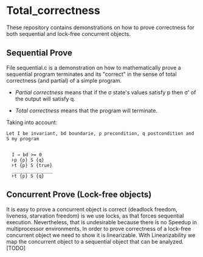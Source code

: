 # Total_correctness

These repository contains demonstrations on how to prove correctness for both sequential and lock-free concurrent objects.

## Sequential Prove

File sequential.c is a demonstration on how to mathematically prove a sequential program terminates and its "correct" in the sense of
total correctness (and partial) of a simple program.

* _Partial correctness_ means that if the σ state's values satisfy p then σ' of the output will satisfy q.

* _Total correctness_ means that the program will terminate.

Taking into account:

```
Let I be invariant, bd boundarie, p precondition, q postcondition and S my program


  I → bd >= 0
  ⊧p {p} S {q}
  ⊧t {p} S {true}
  _______________
  ⊧t {p} S {q}
```

## Concurrent Prove (Lock-free objects)

It is easy to prove a concurrent object is correct (deadlock freedom, liveness, starvation freedom) is we use locks, as that forces sequential execution. Nevertheless, that is undesirable because there is no Speedup in multiprocessor environments. In order to prove correctness of a lock-free concurrent object we need to show it is linearizable. With Linearizability we map the concurrent object to a sequential object that can be analyzed.
[TODO]
